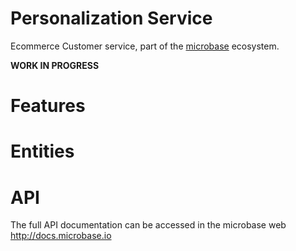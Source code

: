 # Personalization Service

Ecommerce Customer service, part of the [microbase](http://microbase.io) 
ecosystem.

**WORK IN PROGRESS**

# Features

# Entities

# API

The full API documentation can be accessed in the microbase web http://docs.microbase.io